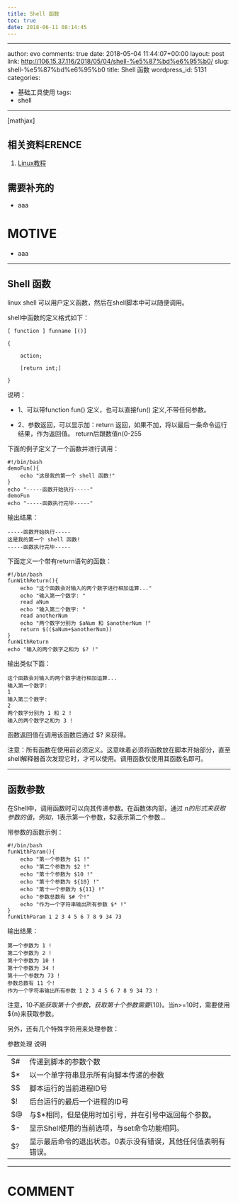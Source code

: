 ```yaml
---
title: Shell 函数
toc: true
date: 2018-06-11 08:14:45
---
```

---
author: evo
comments: true
date: 2018-05-04 11:44:07+00:00
layout: post
link: http://106.15.37.116/2018/05/04/shell-%e5%87%bd%e6%95%b0/
slug: shell-%e5%87%bd%e6%95%b0
title: Shell 函数
wordpress_id: 5131
categories:
- 基础工具使用
tags:
- shell
---

<!-- more -->

[mathjax]


## 相关资料ERENCE





 	
  1. [Linux教程](https://www.w3cschool.cn/linux/)




## 需要补充的





 	
  * aaa




# MOTIVE





 	
  * aaa





* * *





## Shell 函数


linux shell 可以用户定义函数，然后在shell脚本中可以随便调用。

shell中函数的定义格式如下：

    
    [ function ] funname [()]
    
    {
    
        action;
    
        [return int;]
    
    }
    


说明：



 	
  * 1、可以带function fun() 定义，也可以直接fun() 定义,不带任何参数。

 	
  * 2、参数返回，可以显示加：return 返回，如果不加，将以最后一条命令运行结果，作为返回值。 return后跟数值n(0-255


下面的例子定义了一个函数并进行调用：

    
    #!/bin/bash
    demoFun(){
        echo "这是我的第一个 shell 函数!"
    }
    echo "-----函数开始执行-----"
    demoFun
    echo "-----函数执行完毕-----"
    


输出结果：

    
    -----函数开始执行-----
    这是我的第一个 shell 函数!
    -----函数执行完毕-----
    


下面定义一个带有return语句的函数：

    
    #!/bin/bash
    funWithReturn(){
        echo "这个函数会对输入的两个数字进行相加运算..."
        echo "输入第一个数字: "
        read aNum
        echo "输入第二个数字: "
        read anotherNum
        echo "两个数字分别为 $aNum 和 $anotherNum !"
        return $(($aNum+$anotherNum))
    }
    funWithReturn
    echo "输入的两个数字之和为 $? !"
    


输出类似下面：

    
    这个函数会对输入的两个数字进行相加运算...
    输入第一个数字: 
    1
    输入第二个数字: 
    2
    两个数字分别为 1 和 2 !
    输入的两个数字之和为 3 !
    


函数返回值在调用该函数后通过 $? 来获得。

注意：所有函数在使用前必须定义。这意味着必须将函数放在脚本开始部分，直至shell解释器首次发现它时，才可以使用。调用函数仅使用其函数名即可。



* * *





## 函数参数


在Shell中，调用函数时可以向其传递参数。在函数体内部，通过 $n 的形式来获取参数的值，例如，$1表示第一个参数，$2表示第二个参数...

带参数的函数示例：

    
    #!/bin/bash
    funWithParam(){
        echo "第一个参数为 $1 !"
        echo "第二个参数为 $2 !"
        echo "第十个参数为 $10 !"
        echo "第十个参数为 ${10} !"
        echo "第十一个参数为 ${11} !"
        echo "参数总数有 $# 个!"
        echo "作为一个字符串输出所有参数 $* !"
    }
    funWithParam 1 2 3 4 5 6 7 8 9 34 73
    


输出结果：

    
    第一个参数为 1 !
    第二个参数为 2 !
    第十个参数为 10 !
    第十个参数为 34 !
    第十一个参数为 73 !
    参数总数有 11 个!
    作为一个字符串输出所有参数 1 2 3 4 5 6 7 8 9 34 73 !
    


注意，$10 不能获取第十个参数，获取第十个参数需要${10}。当n>=10时，需要使用${n}来获取参数。

另外，还有几个特殊字符用来处理参数：
<table class="reference " >
<tbody >
<tr >
参数处理
说明
</tr>
<tr >

<td >$#
</td>

<td >传递到脚本的参数个数
</td>
</tr>
<tr >

<td >$*
</td>

<td >以一个单字符串显示所有向脚本传递的参数
</td>
</tr>
<tr >

<td >$$
</td>

<td >脚本运行的当前进程ID号
</td>
</tr>
<tr >

<td >$!
</td>

<td >后台运行的最后一个进程的ID号
</td>
</tr>
<tr >

<td >$@
</td>

<td >与$*相同，但是使用时加引号，并在引号中返回每个参数。
</td>
</tr>
<tr >

<td >$-
</td>

<td >显示Shell使用的当前选项，与set命令功能相同。
</td>
</tr>
<tr >

<td >$?
</td>

<td >显示最后命令的退出状态。0表示没有错误，其他任何值表明有错误。
</td>
</tr>
</tbody>
</table>






















* * *





# COMMENT



